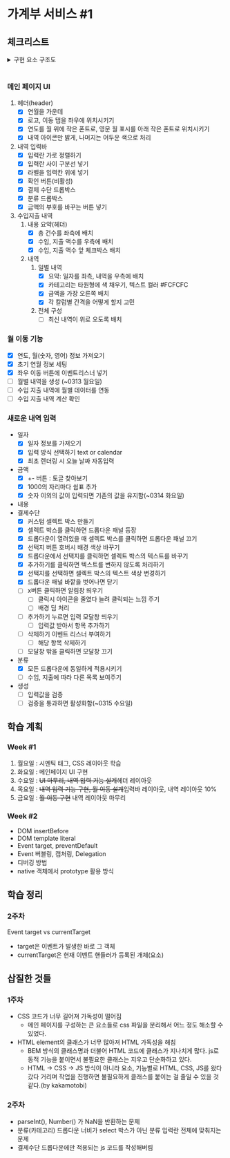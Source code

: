 # 가계부 서비스 #1

## 체크리스트

<details>
<summary>구현 요소 구조도</summary>

![가계부 기능](https://user-images.githubusercontent.com/60080167/223045069-169bbf61-90bb-4807-9d3b-d7a5cefbd2f6.png)
</details>

<br>

### 메인 페이지 UI
1. 헤더(header)
    - [x] 연월을 가운데
    - [x] 로고, 이동 탭을 좌우에 위치시키기
    - [x] 연도를 월 위에 작은 폰트로, 영문 월 표시를 아래 작은 폰트로 위치시키기
    - [x] 내역 아이콘만 밝게, 나머지는 어두운 색으로 처리
2. 내역 입력바
    - [x] 입력란 가로 정렬하기
    - [x] 입력란 사이 구분선 넣기
    - [x] 라벨을 입력칸 위에 넣기
    - [x] 확인 버튼(비활성)
    - [x] 결제 수단 드롭박스
    - [x] 분류 드롭박스
    - [x] 금액의 부호를 바꾸는 버튼 넣기
3. 수입지출 내역
    1. 내용 요약(헤더)
        - [x] 총 건수를 좌측에 배치
        - [x] 수입, 지출 액수를 우측에 배치
        - [x] 수입, 지출 액수 앞 체크박스 배치
    2. 내역
        1. 일별 내역
            - [x] 요약: 일자를 좌측, 내역을 우측에 배치
            - [x] 카테고리는 타원형에 색 채우기, 텍스트 컬러 #FCFCFC
            - [x] 금액을 가장 오른쪽 배치
            - [x] 각 칼럼별 간격을 어떻게 할지 고민
        2. 전체 구성
            - [ ] 최신 내역이 위로 오도록 배치

### 월 이동 기능
- [x] 연도, 월(숫자, 영어) 정보 가져오기
- [x] 초기 연월 정보 세팅
- [x] 좌우 이동 버튼에 이벤트리스너 넣기
- [ ] 월별 내역을 생성 (~0313 월요일)
- [ ] 수입 지출 내역에 월별 데이터를 연동
- [ ] 수입 지출 내역 계산 확인

### 새로운 내역 입력
- 일자
    - [x] 일자 정보를 가져오기
    - [x] 입력 방식 선택하기 text or calendar 
    - [x] 최초 렌더링 시 오늘 날짜 자동입력
- 금액
    - [x] +- 버튼 : 토글 찾아보기
    - [x] 1000의 자리마다 쉼표 추가
    - [x] 숫자 이외의 값이 입력되면 기존의 값을 유지함(~0314 화요일)
- 내용
- 결제수단
    - [x] 커스텀 셀렉트 박스 만들기
    - [x] 셀렉트 박스를 클릭하면 드롭다운 패널 등장
    - [x] 드롭다운이 열려있을 때 셀렉트 박스를 클릭하면 드롭다운 패널 끄기
    - [x] 선택지 버튼 호버시 배경 색상 바꾸기
    - [x] 드롭다운에서 선택지를 클릭하면 셀렉트 박스의 텍스트를 바꾸기
    - [x] 추가하기를 클릭하면 텍스트를 변하지 않도록 처리하기
    - [x] 선택지를 선택하면 셀렉트 박스의 텍스트 색상 변경하기
    - [x] 드롭다운 패널 바깥을 벗어나면 닫기
    - [ ] x버튼 클릭하면 알림창 띄우기
        - [ ] 클릭시 아이콘을 줄였다 늘려 클릭되는 느낌 주기
        - [ ] 배경 딤 처리
    - [ ] 추가하기 누르면 입력 모달창 띄우기
      - [ ] 입력값 받아서 항목 추가하기
    - [ ] 삭제하기 이벤트 리스너 부여하기
      - [ ] 해당 항목 삭제하기
    - [ ] 모달창 밖을 클릭하면 모달창 끄기
- 분류
    - [x] 모든 드롭다운에 동일하게 적용시키기
    - [ ] 수입, 지출에 따라 다른 목록 보여주기
- 생성
  - [ ] 입력값을 검증
  - [ ] 검증을 통과하면 활성화함(~0315 수요일)

## 학습 계획

### Week #1

1. 월요일 : 시멘틱 태그, CSS 레이아웃 학습
2. 화요일 : 메인페이지 UI 구현
3. 수요일 : ~~UI 마무리, 내역 입력 기능 설계~~헤더 레이아웃
4. 목요일 : ~~내역 입력 기능 구현, 월 이동 설계~~입력바 레이아웃, 내역 레이아웃 10%
5. 금요일 : ~~월 이동 구현~~ 내역 레이아웃 마무리

### Week #2

- DOM insertBefore
- DOM template literal
- Event target, preventDefault
- Event 버블링, 캡처링, Delegation
- 디버깅 방법
- native 객체에서 prototype 활용 방식

## 학습 정리

### 2주차

Event target vs currentTarget
- target은 이벤트가 발생한 바로 그 객체
- currentTarget은 현재 이벤트 핸들러가 등록된 개체(요소)

## 삽질한 것들

### 1주차

-  CSS 코드가 너무 길어져 가독성이 떨어짐
   -  메인 페이지를 구성하는 큰 요소들로 css 파일을 분리해서 어느 정도 해소할 수 있었다.
-  HTML element의 클래스가 너무 많아져 HTML 가독성을 해침
   -  BEM 방식의 클래스명과 더불어 HTML 코드에 클래스가 지나치게 많다. js로 동적 기능을 붙이면서 불필요한 클래스는 지우고 단순화하고 있다.
   -  HTML -> CSS -> JS 방식이 아니라 요소, 기능별로 HTML, CSS, JS를 왔다갔다 거리며 작업을 진행하면 불필요하게 클래스를 붙이는 걸 줄일 수 있을 것 같다.(by kakamotobi)

### 2주차

- parseInt(), Number() 가 NaN을 반환하는 문제
- 분류(카테고리) 드롭다운 너비가 select 박스가 아닌 분류 입력란 전체에 맞춰지는 문제
- 결제수단 드롭다운에만 적용되는 js 코드를 작성해버림
